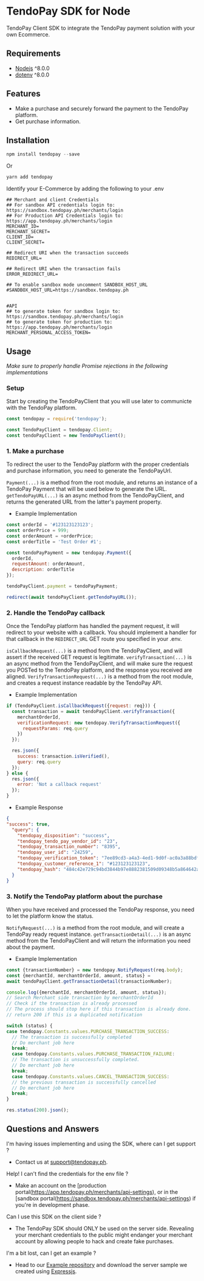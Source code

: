 # TendoPay SDK for Node

TendoPay Client SDK to integrate the TendoPay payment solution with your own Ecommerce.

## Requirements
- [Nodejs](https://nodejs.org/) ^8.0.0
- [dotenv](https://www.npmjs.com/package/dotenv) ^8.0.0

## Features

- Make a purchase and securely forward the payment to the TendoPay platform.
- Get purchase information.

## Installation

```javascript
npm install tendopay --save
```
Or
```javascript
yarn add tendopay
```

Identify your E-Commerce by adding the following to your .env
```
## Merchant and client Credentials
## For sandbox API credentials login to: https://sandbox.tendopay.ph/merchants/login
## For Production API Credentials login to: https://app.tendopay.ph/merchants/login
MERCHANT_ID=
MERCHANT_SECRET=
CLIENT_ID=
CLIENT_SECRET=

## Redirect URI when the transaction succeeds
REDIRECT_URL=

## Redirect URI when the transaction fails
ERROR_REDIRECT_URL=

## To enable sandbox mode uncomment SANDBOX_HOST_URL
#SANDBOX_HOST_URL=https://sandbox.tendopay.ph


#API
## to generate token for sandbox login to: https://sandbox.tendopay.ph/merchants/login
## to generate token for production to: https://app.tendopay.ph/merchants/login
MERCHANT_PERSONAL_ACCESS_TOKEN=
```

## Usage

*Make sure to properly handle Promise rejections in the following implementations*

### Setup
Start by creating the TendoPayClient that you will use later to communicte with the TendoPay platform.
```javascript
const tendopay = require('tendopay');

const TendoPayClient = tendopay.Client;
const tendoPayClient = new TendoPayClient();
```

### 1. Make a purchase

To redirect the user to the TendoPay platform with the proper credentials and purchase information, you need to generate the TendoPayUrl.

`Payment(...)` is a method from the root module, and returns an instance of a TendoPay Payment that will be used below to generate the URL.
`getTendoPayURL(...)` is an async method from the TendoPayClient, and returns the generated URL from the latter's payment property.

- Example Implementation
```javascript
const orderId = '#123123123123';
const orderPrice = 999;
const orderAmount = +orderPrice;
const orderTitle = 'Test Order #1';

const tendoPayPayment = new tendopay.Payment({
  orderId,
  requestAmount: orderAmount,
  description: orderTitle
});

tendoPayClient.payment = tendoPayPayment;

redirect(await tendoPayClient.getTendoPayURL());
```

### 2. Handle the TendoPay callback

Once the TendoPay platform has handled the payment request, it will redirect to your website with a callback.
You should implement a handler for that callback in the `REDIRECT_URL` GET route you specified in your .env.

`isCallbackRequest(...)` is a method from the TendoPayClient, and will assert if the received GET request is legitimate.
`verifyTransaction(...)` is an async method from the TendoPayClient, and will make sure the request you POSTed to the TendoPay platform, and the response you received are aligned.
`VerifyTransactionRequest(...)` is a method from the root module, and creates a request instance readable by the TendoPay API.

- Example Implementation
```javascript
if (TendoPayClient.isCallbackRequest({request: req})) {
  const transaction = await tendoPayClient.verifyTransaction({
    merchantOrderId,
    verificationRequest: new tendopay.VerifyTransactionRequest({
      requestParams: req.query
    })
  });

  res.json({
    success: transaction.isVerified(),
    query: req.query
  });
} else {
  res.json({
    error: 'Not a callback request'
  });
}
```

- Example Response
```json
{
"success": true,
  "query": {
    "tendopay_disposition": "success",
    "tendopay_tendo_pay_vendor_id": "23",
    "tendopay_transaction_number": "8395",
    "tendopay_user_id": "24259",
    "tendopay_verification_token": "7ee89cd3-a4a3-4ed1-9d0f-ac0a3a88bdfd",
    "tendopay_customer_reference_1": "#123123123123",
    "tendopay_hash": "484c42e729c94bd3844b97e8882381509d09348b5a864642a818c5e663585c86"
  }
}
```

### 3. Notify the TendoPay platform about the purchase

When you have received and processed the TendoPay response, you need to let the platform know the status.

`NotifyRequest(...)` is a method from the root module, and will create a TendoPay ready request instance.
`getTransactionDetail(...)` is an async method from the TendoPayClient and will return the information you need about the payment.

- Example Implementation
```javascript
const {transactionNumber} = new tendopay.NotifyRequest(req.body);
const {merchantId, merchantOrderId, amount, status} =
await tendoPayClient.getTransactionDetail(transactionNumber);

console.log({merchantId, merchantOrderId, amount, status});
// Search Merchant side transaction by merchantOrderId
// Check if the transaction is already processed
// The process should stop here if this transaction is already done.
// return 200 if this is a duplicated notification

switch (status) {
case tendopay.Constants.values.PURCHASE_TRANSACTION_SUCCESS:
  // The transaction is successfully completed
  // Do merchant job here
  break;
  case tendopay.Constants.values.PURCHASE_TRANSACTION_FAILURE:
  // The transaction is unsuccessfully completed.
  // Do merchant job here
  break;
  case tendopay.Constants.values.CANCEL_TRANSACTION_SUCCESS:
  // the previous transaction is successfully cancelled
  // Do merchant job here
  break;
}

res.status(200).json();
```

## Questions and Answers

I'm having issues implementing and using the SDK, where can I get support ?
- Contact us at [support@tendopay.ph](mailto:support@tendopay.ph).

Help! I can't find the credentials for the env file ?
- Make an account on the [production portal(https://app.tendopay.ph/merchants/api-settings), or in the [sandbox portal(https://sandbox.tendopay.ph/merchants/api-settings) if you're in development phase.

Can I use this SDK on the client side ?
- The TendoPay SDK should ONLY be used on the server side. Revealing your merchant credentials to the public might endanger your merchant account by allowing people to hack and create fake purchases.

I'm a bit lost, can I get an example ?
- Head to our [Example repository](https://github.com/TendoPayPlugins/tendopay-javascript-sdk/tree/example) and download the server sample we created using [Expressjs](https://expressjs.com/).
